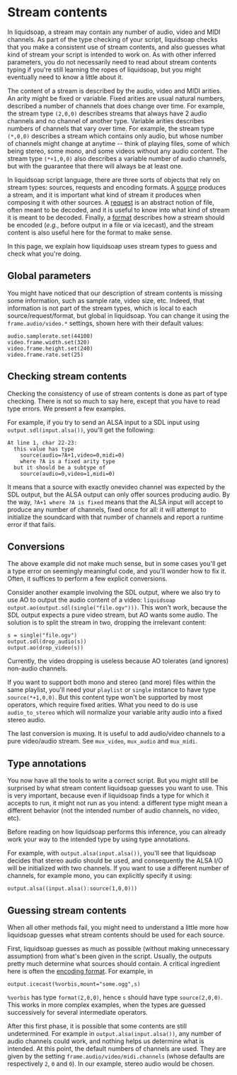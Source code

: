 # Stream contents

In liquidsoap, a stream may contain any number of audio, video and
MIDI channels. As part of the type checking of your script,
liquidsoap checks that you make a consistent use of stream contents,
and also guesses what kind of stream your script is intended to
work on. As with other inferred parameters, you do not necessarily
need to read about stream contents typing if you're still learning
the ropes of liquidsoap, but you might eventually need to know a
little about it.

The content of a stream is described by the audio, video and MIDI
arities. An arity might be fixed or variable. Fixed arities are usual
natural numbers, described a number of channels that does change over
time. For example, the stream type `(2,0,0)` describes
streams that always have 2 audio channels and no channel of another
type. Variable arities describes numbers of channels that vary over
time. For example, the stream type `(*,0,0)` describes
a stream which contains only audio, but whose number of channels
might change at anytime -- think of playing files, some of which
being stereo, some mono, and some videos without any audio content.
The stream type `(*+1,0,0)` also describes a variable
number of audio channels, but with the guarantee that there will
always be at least one.

In liquidsoap script language, there are three sorts of objects
that rely on stream types: sources, requests and encoding formats.
A [source](sources.html) produces a stream,
and it is important what kind of stream
it produces when composing it with other sources.
A [request](requests.html) is an abstract notion of file,
often meant to be decoded, and it is useful to know into what
kind of stream it is meant to be decoded.
Finally, a [format](encoding_formats.html) describes how a stream
should be encoded (_e.g._, before output in a file or via icecast),
and the stream content is also useful here for the format
to make sense.

In this page, we explain how liquidsoap uses stream types
to guess and check what you're doing.

## Global parameters

You might have noticed that our description of stream contents is
missing some information, such as sample rate, video size, etc.
Indeed, that information is not part of the stream types, which is
local to each source/request/format, but global in liquidsoap.
You can change it using the `frame.audio/video.*`
settings, shown here with their default values:

```liquidsoap
audio.samplerate.set(44100)
video.frame.width.set(320)
video.frame.height.set(240)
video.frame.rate.set(25)
```

## Checking stream contents

Checking the consistency of use of stream contents is done as part
of type checking. There is not so much to say here, except that you
have to read type errors. We present a few examples.

For example, if you try to send an ALSA input to a SDL input using
`output.sdl(input.alsa())`, you'll get the following:

```
At line 1, char 22-23:
  this value has type
    source(audio=?A+1,video=0,midi=0)
    where ?A is a fixed arity type
  but it should be a subtype of
    source(audio=0,video=1,midi=0)
```

It means that a source with exactly onevideo channel was expected
by the SDL output, but the ALSA output can only offer sources
producing audio.
By the way,
`?A+1 where ?A is fixed` means that the ALSA input will
accept to produce any number of channels, fixed once for
all: it will attempt to initialize the soundcard with that number of
channels and report a runtime error if that fails.

## Conversions

The above example did not make much sense, but in some cases you'll
get a type error on seemingly meaningful code, and you'll wonder how
to fix it. Often, it suffices to perform a few explicit conversions.

Consider another example involving the SDL output, where we also try
to use AO to output the audio content of a video:
`liquidsoap output.ao(output.sdl(single("file.ogv")))`.
This won't work, because the SDL output expects a pure video stream,
but AO wants some audio. The solution is to split the stream in
two, dropping the irrelevant content:

```liquidsoap
s = single("file.ogv")
output.sdl(drop_audio(s))
output.ao(drop_video(s))
```

Currently, the video dropping is useless because AO tolerates
(and ignores) non-audio channels.

If you want to support both mono and stereo (and more) files within
the same playlist, you'll need your `playlist`
or `single` instance to have type
`source(*+1,0,0)`.
But this content type won't be supported by most operators, which
require fixed arities. What you need to do is use `audio_to_stereo`
which will normalize your variable arity audio into a fixed stereo audio.

The last conversion is muxing.
It is useful to add audio/video channels to a pure video/audio stream.
See `mux_video`, `mux_audio` and `mux_midi`.

## Type annotations

You now have all the tools to write a correct script.
But you might still be surprised by what stream content liquidsoap
guesses you want to use.
This is very important, because even if liquidsoap finds a type
for which it accepts to run, it might not run as you intend:
a different type might mean a different behavior
(not the intended number of audio channels, no video, etc).

Before reading on how liquidsoap performs this inference,
you can already work your way to the intended type by using type
annotations.

For example, with `output.alsa(input.alsa())`,
you'll see that liquidsoap decides that stereo audio should be used,
and consequently the ALSA I/O will be initialized with two channels.
If you want to use a different number of channels,
for example mono, you can explicitly specify it using:

```liquidsoap
output.alsa((input.alsa():source(1,0,0)))
```

## Guessing stream contents

When all other methods fail, you might need to understand a little more
how liquidsoap guesses what stream contents should be used for
each source.

First, liquidsoap guesses as much as possible
(without making unnecessary assumption) from what's been given in the
script.
Usually, the outputs pretty much determine what sources should contain.
A critical ingredient here is often the
[encoding format](encoding_formats.html). For example, in

```liquidsoap
output.icecast(%vorbis,mount="some.ogg",s)
```

`%vorbis` has type `format(2,0,0)`, hence `s`
should have type `source(2,0,0)`. This works in more complex
examples, when the types are guessed successively for several intermediate
operators.

After this first phase, it is possible that some contents are still
undetermined. For example in `output.alsa(input.alsa())`,
any number of audio channels could work, and nothing helps us determine
what is intended. At this point, the default numbers of channels are
used. They are given by the setting
`frame.audio/video/midi.channels` (whose defaults are respectively
`2`, `0` and `0`). In our example,
stereo audio would be chosen.
